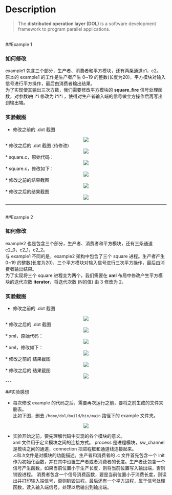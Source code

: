 # Description

> The **distributed operation layer (DOL)** is a software development framework to program parallel applications. 


<br>
##Example 1

### 如何修改
example1 包含三个部分，生产者、消费者和平方模块，还有两条通道c1，c2。<br>
原本的 example1 的工作是生产者产生 0~19 的整数(长度为20)，平方模块对输入信号进行平方操作，最后由消费者输出结果。<br>
为了实现使其输出三次方数，我们需要修改平方模块的 **square_fire** 信号处理函数，对参数i由 i\*i 修改为 i\*i\*i ，使得对生产者输入端的信号做立方操作后再写出到输出端。

### 实验截图

* 修改之前的 .dot 截图
<div align="center"><img src="http://a2.qpic.cn/psb?/V13tPyF42OAeS3/V0zsI2eesNf3QFPbpO1y2VOkd0K4XXNUKkq5VRweMuE!/b/dAkBAAAAAAAA&bo=AgK8AAAAAAADAJk!&rf=viewer_4&t=5"></div>
* 修改之后的 .dot 截图 (待修改)
<div align="center"><img src="http://a2.qpic.cn/psb?/V13tPyF42OAeS3/V0zsI2eesNf3QFPbpO1y2VOkd0K4XXNUKkq5VRweMuE!/b/dAkBAAAAAAAA&bo=AgK8AAAAAAADAJk!&rf=viewer_4&t=5"></div>
* square.c，原始代码：
<div align="center"><img src="http://a2.qpic.cn/psb?/V13tPyF42OAeS3/FCs8wpW0p3d4spd9Si.eUHddBPy0r3eG2t2HC7Xr0zg!/b/dHIBAAAAAAAA&bo=DQLhAQAAAAADAMo!&rf=viewer_4&t=5"></div>
* square.c，修改如下：
<div align="center"><img src="http://a1.qpic.cn/psb?/V13tPyF42OAeS3/WdCRPQSvdtzxJQ2aXyAGv*AYbEW4IYYvVKF.KlLTyjc!/b/dHcBAAAAAAAA&bo=*wHrAQAAAAADADE!&rf=viewer_4&t=5"></div>
* 修改之前的结果截图
<div align="center"><img src="http://a3.qpic.cn/psb?/V13tPyF42OAeS3/bIj.7sWARnKMaS00DgC*IPZnIN5C2K9AH6iNS1TcEFE!/b/dAoBAAAAAAAA&bo=LgIBAgAAAAADAAo!&rf=viewer_4&t=5"></div>
* 修改之后的结果截图 
<div align="center"><img src="http://a1.qpic.cn/psb?/V13tPyF42OAeS3/SBhrlBDa0DVF1OfywC9H2i1eSUe7sO6u2PfyCFILgtM!/b/dHcBAAAAAAAA&bo=NQLJAQAAAAADANo!&rf=viewer_4&t=5"></div>

---
<br>
##Example 2

### 如何修改
example2 也是包含三个部分，生产者、消费者和平方模块，还有三条通道c2_0，c2_1，c2_2。<br>与 example1 不同的是，example2 架构中包含了三个 square 进程。生产者产生 0~19 的整数(长度为20)，三个平方模块对输入信号进行三次平方操作，最后由消费者输出结果。<br>
为了实现将三个 square 进程变为两个，我们需要在 **xml** 布局中修改产生平方模块的迭代次数 **iterator**，将迭代次数 (N的值) 由 3 修改为 2。

### 实验截图

* 修改之前的 .dot 截图
<div align="center"><img src="http://a2.qpic.cn/psb?/V13tPyF42OAeS3/7HMrn7jiLTj5O97OxiHqvE5V.U4ZAih5Ih889RKpTJg!/b/dAwBAAAAAAAA&bo=jwJZAAAAAAADAPE!&rf=viewer_4&t=5"></div>
* 修改之后的 .dot 截图
<div align="center"><img src="http://a1.qpic.cn/psb?/V13tPyF42OAeS3/KPkz8ARtVUneh7wyOaIWUAiCiIkBaYa5Rdv4gRdT0pQ!/b/dHcBAAAAAAAA&bo=.wFzAAAAAAADAKw!&rf=viewer_4&t=5"></div>
* xml，原始代码：
<div align="center"><img src="http://a3.qpic.cn/psb?/V13tPyF42OAeS3/2h6nUzezNJvEC4nx6sxmpD8e5BAxUbIpoTpxjbV3Jko!/b/dAoBAAAAAAAA&bo=kAKIAQAAAAADAD4!&rf=viewer_4&t=5"></div>
* xml，修改如下：
<div align="center"><img src="http://a3.qpic.cn/psb?/V13tPyF42OAeS3/ORbxLI6nqtdHE04ZTI41yzklF15U6dB6MRaek3M*08Q!/b/dAoBAAAAAAAA&bo=xQE7AQAAAAADANs!&rf=viewer_4&t=5"></div>
* 修改之前的 结果截图
<div align="center"><img src="http://a1.qpic.cn/psb?/V13tPyF42OAeS3/bew*5O.Uizmg8zTz.0axYQjOEdm.*b1LpEvo5HDsC4w!/b/dOEAAAAAAAAA&bo=dwHEAQAAAAADAJY!&rf=viewer_4&t=5"></div>
* 修改之后的 结果截图
<div align="center"><img src="http://a1.qpic.cn/psb?/V13tPyF42OAeS3/MSgqJUCve4r3CvTG.BkEwZQKEATpeQYWKgYJmXckobI!/b/dK4AAAAAAAAA&bo=wgG2AQAAAAADAFE!&rf=viewer_4&t=5"></div>
---

##实验感想
* 每次修改 example 的代码之后，需要再次运行之前，要将之前生成的文件夹删去。 <br> 比如下图，删去 ```/home/dol/build/bin/main``` 路径下的 example 文件夹。<br>
 <div align="center"><img src="http://a3.qpic.cn/psb?/V13tPyF42OAeS3/AIpGYk7nWZnOw3JHgGrXjWZjwSirCZVMEaweBeqggT8!/b/dHwBAAAAAAAA&bo=YwLnAAAAAAADAKM!&rf=viewer_4&t=5"></div>

* 实验开始之前，要先理解代码中实现的各个模块的意义。<br>
xml 文件用于定义模块之间的连接方式。 process 是进程模块，sw_channel 是模块之间的通道，connection 把进程框和通道线连接起来。<br>
.c和.h文件是对模块的功能描述。生产者和消费者的 .c 文件首先包含一个 init 作为初始化函数，并在其中设置生产者或者消费者的长度。生产者还包含一个信号产生函数，如果当前位置小于生产长度，则将当前位置写入输出端，否则销毁进程。 消费者包含一个信号消费函数，要是当前位置小于消费长度，则读出并打印输入端信号，否则销毁进程。最后还有一个平方进程，属于信号处理函数，读入输入端信号，处理以后输出到输出端。
